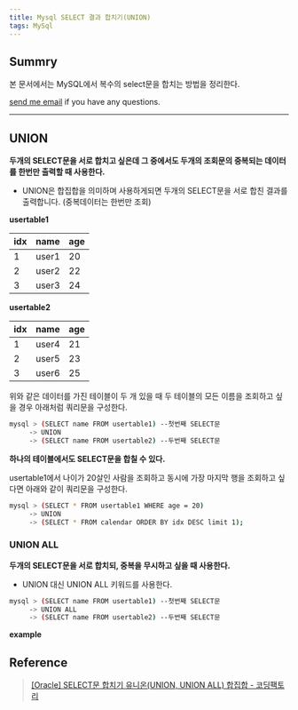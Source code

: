 ```yaml
---
title: Mysql SELECT 결과 합치기(UNION)
tags: MySql
---
```


## Summry

본 문서에서는 MySQL에서 복수의 select문을 합치는 방법을 정리한다.  

[send me email](mailto:jewel7492@gmail.com) if you have any questions.

<!--more-->

---

## UNION

**두개의 SELECT문을 서로 합치고 싶은데 그 중에서도 두개의 조회문의 중복되는 데이터를 한번만 출력할 때 사용한다.**  

* UNION은 합집합을 의미하며 사용하게되면 두개의 SELECT문을 서로 합친 결과를 출력합니다. (중복데이터는 한번만 조회)  

**usertable1**  

|idx|name|age|
|---|----|---|
|1|user1|20|
|2|user2|22|
|3|user3|24|

**usertable2**  

|idx|name|age|
|---|----|---|
|1|user4|21|
|2|user5|23|
|3|user6|25|

위와 같은 데이터를 가진 테이블이 두 개 있을 때 두 테이블의 모든 이름을 조회하고 싶을 경우 아래처럼 쿼리문을 구성한다.  

```bash
mysql > (SELECT name FROM usertable1) --첫번째 SELECT문
     -> UNION
     -> (SELECT name FROM usertable2) --두번째 SELECT문
```

**하나의 테이블에서도 SELECT문을 합칠 수 있다.**  

usertable1에서 나이가 20살인 사람을 조회하고 동시에 가장 마지막 행을 조회하고 싶다면 아래와 같이 쿼리문을 구성한다.  

```bash
mysql > (SELECT * FROM usertable1 WHERE age = 20)
     -> UNION
     -> (SELECT * FROM calendar ORDER BY idx DESC limit 1);
```

### UNION ALL 

**두개의 SELECT문을 서로 합치되, 중복을 무시하고 싶을 때 사용한다.**  

* UNION 대신 UNION ALL 키워드를 사용한다.

```bash
mysql > (SELECT name FROM usertable1) --첫번째 SELECT문
     -> UNION ALL
     -> (SELECT name FROM usertable2) --두번째 SELECT문
```
**example**  



## Reference

> [[Oracle] SELECT문 합치기 유니온(UNION, UNION ALL) 합집합 - 코딩팩토리](https://coding-factory.tistory.com/447)  